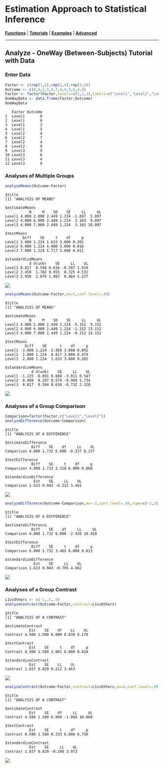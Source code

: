 # Estimation Approach to Statistical Inference

[**Functions**](../../Functions) | 
[**Tutorials**](../../Tutorials) | 
[**Examples**](../../Examples) | 
[**Advanced**](../../Advanced)

---

## Analyze - OneWay (Between-Subjects) Tutorial with Data

### Enter Data

```r
Factor <- c(rep(1,4),rep(2,4),rep(3,4))
Outcome <- c(0,0,3,5,4,7,4,9,9,6,4,9)
Factor <- factor(Factor,levels=c(1,2,3),labels=c("Level1","Level2","Level3"))
OneWayData <- data.frame(Factor,Outcome)
OneWayData
```
```
   Factor Outcome
1  Level1       0
2  Level1       0
3  Level1       3
4  Level1       5
5  Level2       4
6  Level2       7
7  Level2       4
8  Level2       9
9  Level3       9
10 Level3       6
11 Level3       4
12 Level3       9
```

### Analyses of Multiple Groups

```r
analyzeMeans(Outcome~Factor)
```
```
$title
[1] "ANALYSIS OF MEANS"

$estimateMeans
           N     M    SD    SE     LL     UL
Level1 4.000 2.000 2.449 1.224 -1.897  5.897
Level2 4.000 6.000 2.449 1.224  2.103  9.897
Level3 4.000 7.000 2.449 1.224  3.103 10.897

$testMeans
        Diff    SE     t    df     p
Level1 2.000 1.224 1.633 3.000 0.201
Level2 6.000 1.224 4.900 3.000 0.016
Level3 7.000 1.224 5.717 3.000 0.011

$standardizeMeans
           d d(unb)    SE     LL    UL
Level1 0.817  0.594 0.616 -0.387 1.934
Level2 2.450  1.782 0.955  0.325 4.532
Level3 2.858  2.079 1.063  0.464 5.227
```
<kbd><img src="AnalyzeOneWayFigure1.jpeg"></kbd>

```r
analyzeMeans(Outcome~Factor,mu=5,conf.level=.99)
```
```
$title
[1] "ANALYSIS OF MEANS"

$estimateMeans
           N     M    SD    SE     LL     UL
Level1 4.000 2.000 2.449 1.224 -5.152  9.152
Level2 4.000 6.000 2.449 1.224 -1.152 13.152
Level3 4.000 7.000 2.449 1.224 -0.152 14.152

$testMeans
         Diff    SE      t    df     p
Level1 -3.000 1.224 -2.450 3.000 0.092
Level2  1.000 1.224  0.817 3.000 0.474
Level3  2.000 1.224  1.633 3.000 0.201

$standardizeMeans
            d d(unb)    SE     LL    UL
Level1 -1.225 -0.891 0.680 -3.011 0.547
Level2  0.408  0.297 0.574 -0.968 1.734
Level3  0.817  0.594 0.616 -0.732 2.320
```
<kbd><img src="AnalyzeOneWayFigure2.jpeg"></kbd>

### Analyses of a Group Comparison

```r
Comparison=factor(Factor,c("Level1","Level2"))
analyzeDifference(Outcome~Comparison)
```
```
$title
[1] "ANALYSIS OF A DIFFERENCE"

$estimateDifference
            Diff    SE    df     LL    UL
Comparison 4.000 1.732 6.000 -0.237 8.237

$testDifference
            Diff    SE     t    df     p
Comparison 4.000 1.732 2.310 6.000 0.060

$standardizeDifference
             Est    SE     LL    UL
Comparison 1.633 0.943 -0.215 3.481
```
<kbd><img src="AnalyzeOneWayFigure3.jpeg"></kbd>

```r
analyzeDifference(Outcome~Comparison,mu=-2,conf.level=.99,rope=c(-2,2))
```
```
$title
[1] "ANALYSIS OF A DIFFERENCE"

$estimateDifference
            Diff    SE    df     LL     UL
Comparison 4.000 1.732 6.000 -2.420 10.420

$testDifference
            Diff    SE     t    df     p
Comparison 6.000 1.732 3.465 6.000 0.013

$standardizeDifference
             Est    SE     LL    UL
Comparison 1.633 0.943 -0.795 4.062
```
<kbd><img src="AnalyzeOneWayFigure4.jpeg"></kbd>

### Analyses of a Group Contrast

```r
L1vsOthers <- c(-1,.5,.5)
analyzeContrast(Outcome~Factor,contrast=L1vsOthers)
```
```
$title
[1] "ANALYSIS OF A CONTRAST"

$estimateContrast
           Est    SE    df    LL    UL
Contrast 4.500 1.500 6.000 0.830 8.170

$testContrast
           Est    SE     t    df     p
Contrast 4.500 1.500 3.001 6.000 0.024

$standardizeContrast
           Est    SE    LL    UL
Contrast 1.837 0.829 0.212 3.463
```
<kbd><img src="AnalyzeOneWayFigure5.jpeg"></kbd>

```r
analyzeContrast(Outcome~Factor,contrast=L1vsOthers,mu=4,conf.level=.99,rope=c(-2,2))
```
```
$title
[1] "ANALYSIS OF A CONTRAST"

$estimateContrast
           Est    SE    df     LL     UL
Contrast 4.500 1.500 6.000 -1.060 10.060

$testContrast
           Est    SE     t    df     p
Contrast 0.500 1.500 0.333 6.000 0.750

$standardizeContrast
           Est    SE     LL    UL
Contrast 1.837 0.829 -0.298 3.973
```
<kbd><img src="AnalyzeOneWayFigure6.jpeg"></kbd>
